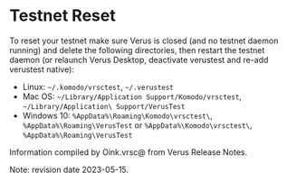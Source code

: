 # Testnet Reset
To reset your testnet make sure Verus is closed (and no testnet daemon running) and delete the following directories, then restart the testnet daemon (or relaunch Verus Desktop, deactivate verustest and re-add verustest native):

- Linux: `~/.komodo/vrsctest`, `~/.verustest`
- Mac OS: `~/Library/Application Support/Komodo/vrsctest`, `~/Library/Application\ Support/VerusTest`
- Windows 10: `%AppData%\Roaming\Komodo\vrsctest\`, `%AppData%\Roaming\VerusTest` or `%AppData%\Komodo\vrsctest\`, `%AppData%\Roaming\VerusTest`

Information compiled by Oink.vrsc@ from Verus Release Notes.

Note: revision date 2023-05-15.